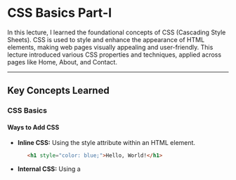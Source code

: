 # CSS Basics Part-I

In this lecture, I learned the foundational concepts of CSS (Cascading Style Sheets). CSS is used to style and enhance the appearance of HTML elements, making web pages visually appealing and user-friendly. This lecture introduced various CSS properties and techniques, applied across pages like Home, About, and Contact.

---

## Key Concepts Learned

### CSS Basics

#### Ways to Add CSS

- **Inline CSS:** Using the style attribute within an HTML element.

   ```html
      <h1 style="color: blue;">Hello, World!</h1>
   ```

- **Internal CSS:** Using a <style> tag within the <head> section of the HTML file.

   ```html
    <style>
    h1 {
    color: blue;
    }
    </style>
  ```

- **External CSS:** Linking an external .css file using the <link> tag.

  ```html
   <link rel="stylesheet" href="styles.css">
  ```

---

### Core CSS Properties

#### 1.) Background Properties

The table below provides a summary of common CSS background properties, their options, and values:


| **Property**           | **Options/Values**                                                                                       |
|-------------------------|---------------------------------------------------------------------------------------------------------|
| **background-color**    | Any valid color (e.g., `red`, `#FF5733`, `rgb(255,87,51)`)                                              |
| **background-image**    | `url("image.jpg")`, `none`, `linear-gradient()`, `radial-gradient()`                                    |
| **background-repeat**   | `repeat`, `repeat-x`, `repeat-y`, `no-repeat`, `space`, `round`                                         |
| **background-position** | `top`, `center`, `bottom`, `left`, `right`, `x% y%`, `xpx ypx`                                          |
| **background-size**     | `auto`, `cover`, `contain`, `x%`, `xpx`                                                                 |
| **background-attachment**| `scroll`, `fixed`, `local`                                                                             |
| **background-clip**     | `border-box`, `padding-box`, `content-box`                                                              |
| **background-origin**   | `border-box`, `padding-box`, `content-box`                                                              |

---

#### 2.) Text Properties

The table below provides a summary of common CSS text properties, their options, and values:


| **Property**         | **Options/Values**                                                                                     |
|-----------------------|-------------------------------------------------------------------------------------------------------|
| **color**            | Any valid color                                                                                      |
| **font-family**      | `Arial`, `Verdana`, `sans-serif`, etc. (comma-separated values for fallbacks)                         |
| **font-size**        | `xx-small`, `x-small`, `small`, `medium`, `large`, `x-large`, `xx-large`, `%`, `px`, `em`, `rem`      |
| **font-style**       | `normal`, `italic`, `oblique`                                                                         |
| **font-weight**      | `normal`, `bold`, `bolder`, `lighter`, numeric values (`100` to `900`)                                |
| **line-height**      | `normal`, numeric value (`1.5`), unit values (`20px`, `150%`)                                         |
| **text-align**       | `left`, `right`, `center`, `justify`, `start`, `end`                                                 |
| **text-decoration**  | `none`, `underline`, `overline`, `line-through`, `blink` (rarely used)                                |
| **text-transform**   | `capitalize`, `uppercase`, `lowercase`, `none`                                                       |
| **letter-spacing**   | `normal`, unit value (`2px`)                                                                          |
| **word-spacing**     | `normal`, unit value (`4px`)                                                                          |

---

#### 3.)Box Modeling Properties: 

##### a.) Padding

The table below provides a summary of CSS padding properties, their options, and values:


| **Property**       | **Options/Values**                       |
|---------------------|------------------------------------------|
| **padding**        | `auto`, unit values (`px`, `%`, `em`)    |
| **padding-top**    | Specific padding for the top             |
| **padding-right**  | Specific padding for the right           |
| **padding-bottom** | Specific padding for the bottom          |
| **padding-left**   | Specific padding for the left            |


The tables below summarize the options and values for CSS Margin and Border properties:

##### b.) Margin Properties

The tables below summarize the options and values for CSS Margin properties:


| **Property**       | **Options/Values**                       |
|---------------------|------------------------------------------|
| **margin**         | `auto`, unit values (`px`, `%`, `em`)    |
| **margin-top**     | Specific margin for the top              |
| **margin-right**   | Specific margin for the right            |
| **margin-bottom**  | Specific margin for the bottom           |
| **margin-left**    | Specific margin for the left             |


##### c.)  Border Properties

The tables below summarize the options and values for CSS Border properties:


| **Property**       | **Options/Values**                                                                 |
|---------------------|------------------------------------------------------------------------------------|
| **border**         | `border-width border-style border-color` (e.g., `1px solid black`)                 |
| **border-width**   | `thin`, `medium`, `thick`, unit values (`px`)                                      |
| **border-style**   | `none`, `solid`, `dashed`, `dotted`, `double`, `groove`, `ridge`, `inset`, `outset`, `hidden` |
| **border-color**   | Any valid color                                                                    |
| **border-radius**  | Numeric values (e.g., `10px`, `50%` for circular corners)                          |

---

#### 4.) Display and Positioning Properties

The table below summarizes the options and values for CSS display and positioning properties:

| **Property**         | **Options/Values**                                                                           |
|-----------------------|----------------------------------------------------------------------------------------------|
| **display**          | `block`, `inline`, `inline-block`, `flex`, `grid`, `none`, `inline-flex`, `table`, `table-cell`|
| **position**         | `static`, `relative`, `absolute`, `fixed`, `sticky`                                          |
| **z-index**          | Numeric value (e.g., `1`, `1000`)                                                            |
| **top, right, bottom, left** | Unit values (`px`, `%`)                                                              |
| **overflow**         | `visible`, `hidden`, `scroll`, `auto`                                                        |

---

#### 5.) Flexbox Properties

The table below summarizes the options and values for CSS Flexbox properties:

| **Property**         | **Options/Values**                                                                           |
|-----------------------|----------------------------------------------------------------------------------------------|
| **flex-direction**   | `row`, `row-reverse`, `column`, `column-reverse`                                              |
| **justify-content**  | `flex-start`, `flex-end`, `center`, `space-between`, `space-around`, `space-evenly`           |
| **align-items**      | `flex-start`, `flex-end`, `center`, `stretch`, `baseline`                                     |
| **flex-wrap**        | `nowrap`, `wrap`, `wrap-reverse`                                                             |
| **flex-grow**        | Numeric value (`0`, `1`, etc.)                                                               |
| **flex-shrink**      | Numeric value                                                                                |
| **align-content**    | `flex-start`, `flex-end`, `center`, `space-between`, `space-around`, `stretch`               |

---

#### 6.) Pseudo-classes

The table below summarizes common CSS pseudo-classes, their usage, and when they apply:


| **Pseudo-Class**    | **Usage**                                                        |
|----------------------|------------------------------------------------------------------|
| `:hover`            | Applies styles when the mouse is over an element                |
| `:focus`            | Applies styles when an element (e.g., input) is focused         |
| `:active`           | Applies styles when an element is being clicked                 |
| `:first-child`      | Applies styles to the first child of an element                 |
| `:last-child`       | Applies styles to the last child of an element                  |
| `:nth-child(n)`     | Applies styles to the nth child of an element                   |

---

## Conclusion

This lecture provided a comprehensive understanding of CSS properties and their applications. By combining these properties, I can create visually appealing and responsive web pages.
